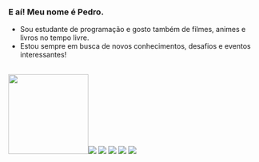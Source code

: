### E aí! Meu nome é Pedro.

* Sou estudante de programação e gosto também de filmes, animes e livros no tempo livre.
* Estou sempre em busca de novos conhecimentos, desafios e eventos interessantes!

<br>

<div>
  <a href="https://github.com/pedroaggil"></a>
  <img height="160em" src="https://github-readme-stats.vercel.app/api/top-langs/?username=pedroaggil&layout=compact&theme=monokai/>
</div>                           
<hr>                           
<div>
    <a href="https://www.linkedin.com/in/pedroggil/" target="_blank"><img src="https://img.shields.io/badge/LinkedIn-0077B5?style=for-the-badge&logo=linkedin&logoColor=white"></a>
    <a href="https://www.crunchyroll.com/user/pedroggil" target="_blank"><img src="https://img.shields.io/badge/Crunchyroll-F47521?style=for-the-badge&logo=crunchyroll&logoColor=white"></a>
    <a href="mailto:pedroaggil@gmail.com" target="_blank"><img src="https://img.shields.io/badge/Gmail-D14836?style=for-the-badge&logo=gmail&logoColor=white"></a>
    <a href="https://api.whatsapp.com/send?phone=5513996895339&text=Ol%C3%A1!" target="_blank"><img src="https://img.shields.io/badge/WhatsApp-25D366?style=for-the-badge&logo=whatsapp&logoColor=white"></a>
    <a href="https://www.instagram.com/pedro_ggil/" target="_blank"><img src="https://img.shields.io/badge/Instagram-E4405F?style=for-the-badge&logo=instagram&logoColor=white"></a>
</div>
